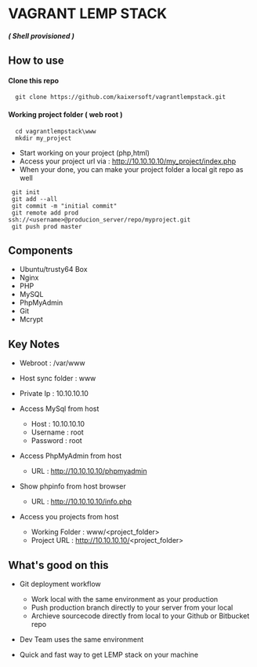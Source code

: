 # VAGRANT LEMP STACK
##### ( Shell provisioned  )

## How to use

#### Clone this repo
 ```
   git clone https://github.com/kaixersoft/vagrantlempstack.git
 ```

#### Working project folder ( web root )
 ```
   cd vagrantlempstack\www
   mkdir my_project	
 ```
   * Start working on your project (php,html)
   * Access your project url via : http://10.10.10.10/my_project/index.php
   * When your done, you can make your project folder a local git repo as well
 
 ```
  git init
  git add --all
  git commit -m "initial commit"
  git remote add prod ssh://<username>@producion_server/repo/myproject.git
  git push prod master
 ```

## Components

  * Ubuntu/trusty64  Box
  * Nginx
  * PHP
  * MySQL
  * PhpMyAdmin
  * Git
  * Mcrypt

## Key Notes

  * Webroot : /var/www
  * Host sync folder : www
  * Private Ip : 10.10.10.10

  * Access MySql from host
    * Host : 10.10.10.10
    * Username : root
    * Password : root

  * Access PhpMyAdmin from host
    * URL : http://10.10.10.10/phpmyadmin

  * Show phpinfo from host browser
    * URL : http://10.10.10.10/info.php

  * Access you projects from host
    * Working Folder : www/<project_folder>
    * Project URL : http://10.10.10.10/<project_folder>


## What's good on this
  * Git deployment workflow
    * Work local  with the same environment as your production
    * Push production branch directly to your server from your local
    * Archieve sourcecode directly from local to your Github or Bitbucket repo

  * Dev Team uses the same environment
  * Quick and fast way to get LEMP stack on your machine


